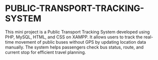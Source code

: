 # PUBLIC-TRANSPORT-TRACKING-SYSTEM
This mini project is a Public Transport Tracking System developed using PHP, MySQL, HTML, and CSS on XAMPP. It allows users to track the real-time movement of public buses without GPS by updating location data manually. The system helps passengers check bus status, route, and current stop for efficient travel planning.
